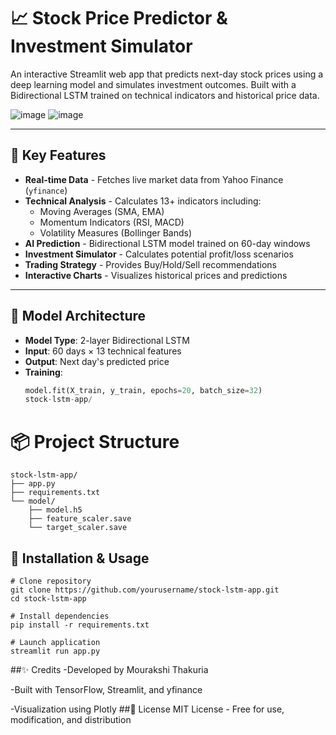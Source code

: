 # 📈 Stock Price Predictor & Investment Simulator

An interactive Streamlit web app that predicts next-day stock prices using a deep learning model and simulates investment outcomes. Built with a Bidirectional LSTM trained on technical indicators and historical price data.

![image](https://github.com/user-attachments/assets/c9f79b7e-3687-4ce6-a5d9-0119cea27007)
![image](https://github.com/user-attachments/assets/46e97997-07b7-43dd-ac0a-c08a792f1875)


---

## 🚀 Key Features

- **Real-time Data** - Fetches live market data from Yahoo Finance (`yfinance`)
- **Technical Analysis** - Calculates 13+ indicators including:
  - Moving Averages (SMA, EMA)
  - Momentum Indicators (RSI, MACD)
  - Volatility Measures (Bollinger Bands)
- **AI Prediction** - Bidirectional LSTM model trained on 60-day windows
- **Investment Simulator** - Calculates potential profit/loss scenarios
- **Trading Strategy** - Provides Buy/Hold/Sell recommendations
- **Interactive Charts** - Visualizes historical prices and predictions

---

## 🧠 Model Architecture

- **Model Type**: 2-layer Bidirectional LSTM
- **Input**: 60 days × 13 technical features
- **Output**: Next day's predicted price
- **Training**:
  ```python
  model.fit(X_train, y_train, epochs=20, batch_size=32)
  stock-lstm-app/
  
# 📦 Project Structure

```
stock-lstm-app/
├── app.py
├── requirements.txt
└── model/
    ├── model.h5
    ├── feature_scaler.save
    └── target_scaler.save
```


## 🔧 Installation & Usage

```
# Clone repository
git clone https://github.com/yourusername/stock-lstm-app.git
cd stock-lstm-app

# Install dependencies
pip install -r requirements.txt

# Launch application
streamlit run app.py
```
##✨ Credits
-Developed by Mourakshi Thakuria

-Built with TensorFlow, Streamlit, and yfinance

-Visualization using Plotly
##📄 License
MIT License - Free for use, modification, and distribution
